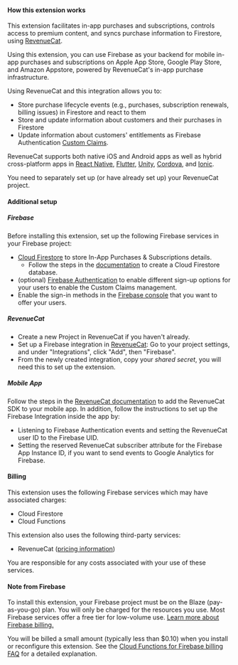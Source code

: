 #### How this extension works

This extension facilitates in-app purchases and subscriptions, controls access to premium content, and syncs purchase information to Firestore, using [RevenueCat](https://www.revenuecat.com).

Using this extension, you can use Firebase as your backend for mobile in-app purchases and subscriptions on Apple App Store, Google Play Store, and Amazon Appstore, powered by RevenueCat's in-app purchase infrastructure.

Using RevenueCat and this integration allows you to:
- Store purchase lifecycle events (e.g., purchases, subscription renewals, billing issues) in Firestore and react to them
- Store and update information about customers and their purchases in Firestore
- Update information about customers' entitlements as Firebase Authentication [Custom Claims](https://firebase.google.com/docs/auth/admin/custom-claims).

RevenueCat supports both native iOS and Android apps as well as hybrid cross-platform apps in [React Native](https://docs.revenuecat.com/docs/reactnative), [Flutter](https://docs.revenuecat.com/docs/flutter), [Unity](https://docs.revenuecat.com/docs/unity), [Cordova](https://docs.revenuecat.com/docs/cordova), and [Ionic](https://docs.revenuecat.com/docs/ionic).

You need to separately set up (or have already set up) your RevenueCat project.

#### Additional setup

##### Firebase

Before installing this extension, set up the following Firebase services in your Firebase project:

- [Cloud Firestore](https://firebase.google.com/docs/firestore) to store In-App Purchases & Subscriptions details.
  - Follow the steps in the [documentation](https://firebase.google.com/docs/firestore/quickstart#create) to create a Cloud Firestore database.
- (optional) [Firebase Authentication](https://firebase.google.com/docs/auth) to enable different sign-up options for your users to enable the Custom Claims management.
- Enable the sign-in methods in the [Firebase console](https://console.firebase.google.com/project/_/authentication/providers) that you want to offer your users.

##### RevenueCat

- Create a new Project in RevenueCat if you haven't already.
- Set up a Firebase integration in [RevenueCat](https://app.revenuecat.com/): Go to your project settings, and under "Integrations", click "Add", then "Firebase".
- From the newly created integration, copy your *shared secret*, you will need this to set up the extension.

##### Mobile App

Follow the steps in the [RevenueCat documentation](https://docs.revenuecat.com/docs/getting-started) to add the RevenueCat SDK to your mobile app. In addition, follow the instructions to set up the Firebase Integration inside the app by:

- Listening to Firebase Authentication events and setting the RevenueCat user ID to the Firebase UID.
- Setting the reserved RevenueCat subscriber attribute for the Firebase App Instance ID, if you want to send events to Google Analytics for Firebase.

#### Billing

This extension uses the following Firebase services which may have associated charges:

- Cloud Firestore
- Cloud Functions

This extension also uses the following third-party services:

- RevenueCat ([pricing information](https://www.revenuecat.com/pricing))

You are responsible for any costs associated with your use of these services.

#### Note from Firebase

To install this extension, your Firebase project must be on the Blaze (pay-as-you-go) plan. You will only be charged for the resources you use. Most Firebase services offer a free tier for low-volume use. [Learn more about Firebase billing.](https://firebase.google.com/pricing)

You will be billed a small amount (typically less than $0.10) when you install or reconfigure this extension. See the [Cloud Functions for Firebase billing FAQ](https://firebase.google.com/support/faq#expandable-15) for a detailed explanation.
